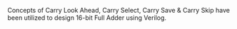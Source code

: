 Concepts of Carry Look Ahead, Carry Select, Carry Save & Carry Skip have been utilized to design  16-bit Full Adder using Verilog.

